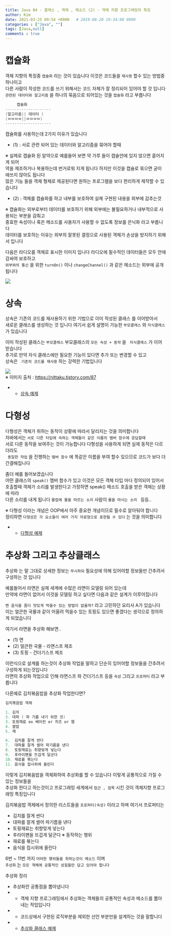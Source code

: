 ```yaml
---
title: Java 04 - 클래스 , 객체 , 메소드 (2) - 객체 지향 프로그래밍의 특징
author: Kim
date: 2021-03-25 09:54 +0900   # 2019-08-20 19:34:00 0900
categories : ["Java", ""]
tags: [Java,null]
comments : true
---
```


# 캡슐화

객체 지향의 특징중 ``` 캡슐화 ``` 라는 것이 있습니다 이것은 코드들을 ``` 재사용 ``` 할수 있는 방법중 하나이고<br>
다른 사람이 작성한 코드를 쓰기 위해서는 코드 자체가 잘 정리되어 있어야 할 것 입니다<br>
``` 관련된 데이터와 알고리즘 ``` 을 하나의 묶음으로 되어있는 것을 ``` 캡슐화 ``` 라고 부릅니다<br>

``` java
     캡슐화     
--------------------     
(알고리즘|| 데이터 )
(ㅁㅁㅁㅁ||ㅁㅁㅁㅁ)
--------------------

```

캡슐화를 사용하는데 2가지 이유가 있습니다<br>
* (1) : 서로 관련 되어 있는 데이터와 알고리즘을 묶어야 할때<br>

※ 실제로 캡슐화 된 알약으로 예를들어 보면 약 가루 들이 캡슐안에 있지 않으면 흩어지게 되어<br>
약을 제조하거나 복용하는데 번거로워 지게 됩니다 하지만 이것을 캡슐로 묶으면 굳이 애쓰지 않아도 됩니다<br>
많은 기능 들을 객체 형체로 제공된다면 원하는 프로그램을 보다 편리하게 제작할 수 있습니다<br>


* (2) : 객체를 캡슐화를 하고 내부를 보호하여 실제 구현된 내용을 외부에 감추는것<br>

※ 캡슐화는 외부로부터 데이터를 보호하기 위해 외부에는 불필요하거나 내부적으로 사용되는 부분을 감춰고<br>
중효한 속성이나 혹은 메소드를 사용자가 사용할 수 없도록 정보를 은닉화 라고 부릅니다<br>
데이터를 보호하는 이유는 외부의 잘못된 결정으로 사용된 객체가 손상을 방지하기 위해서 입니다<br>

다음은 라디오를 객체로 표시한 이미지 입니다 라디오에 필수적인 데이터들은 모두 안에 감싸여 보호하고<br>
```외부와의 통신``` 을 위한 ``` turnOn() ``` 이나 ``` changeChannel() ``` 과 같은 메소드는 외부에 공개됩니다<br>

<img src = "/post/images/cap.png">



# 상속

상속은 기존의 코드를 재사용하기 위한 기법으로  이미 작성된 클래스 를 이어받아서<br>
새로운 클래스를 생성하는 것 입니다 여기서 쉽게 설명이 가능한 ``` 부모클래스 ``` 와 ``` 자식클래스 ``` 가 있습니다<br>

이미 작성된 클래스는 ``` 부모클래스 ```  부모클래스의 ``` 모든 속성 + 동작 ``` 을 ``` 자식클래스``` 가 이어 받습니다<br>
추가로 만약 자식 클래스에만 필요한 기능이 있다면 추가 또는 변경할 수 있고<br>
상속은 ``` 기존의 코드를 재사용``` 하는 강력한 기법입니다<br>

<img src = "/post/images/extends.png"><br>
※ 이미지 출처 : <a href="https://nittaku.tistory.com/87">https://nittaku.tistory.com/87</a>

* - <a href="#">상속 예제</a> 



# 다형성

다형성은 객체가 취하는 동작이 상황에 따라서 달리지는 것을 의미합니다<br>
자바에서는 ``` 서로 다른 타입에 속하는 객체들이 같은 이름의 멤버 함수에 응답할때 ```<br>
서로 다른 동작을 보여주는 것이 가능합니다 다형성을 사용하게 되면 실제 동작은 다르더라도<br>
``` 동일한 작업``` 을 진행하는 ``` 멤버 함수 ``` 에 똑같은 이름을 부여 할수 있으므로 코드가 보다 더 간결해집니다<br>

좀더 예를 들어보겠습니다<br>
어떤 클래스의 ``` speak() ``` 멤버 함수가 있고 이것은 모든 객체 타입 마다 정의되어 있어서<br>
호출할때 객체가 소리를 발생한다고 가정하면 speak() 메소드 호출을 받은 객체는 상황에 따라<br>
다른 소리를 내게 됩니다 ```물컵에 물을 따르는 소리``` 사람이 ```물을 마시는 소리 ``` 등등..<br>

※ 다형성 이라는 개념은 OOP에서 아주 중요한 개념이므로 필수로 알아둬야 합니다<br>
정리하면 ```다형성은 각 요소들이 여러 가지 자료형으로 표현될 수 있다``` 는 것을 의미합니다<br>

* - <a href="#">다형성 예제</a> 


# 추상화 그리고 추상클래스

추상화 는 말 그대로 상세한 정보는 ``` 무시하되 ``` 필요성에 의해 있어야할 정보들만 간추려서 구성하는 것 입니다<br>

예를들어서 라면은 실제 세계에 수많은 라면이 모델링 되어 있는데<br>
만약에 라면이 없어서 이것을 모델링 하고 싶다면 다음과 같은 설계가 이루어집니다<br>

```면 음식을 좀더 맛있게 먹을수 있는 방법이 없을까?``` 라고 고민하던 요리사 A가 있습니다<br>
이는 얼큰한 국물과 같이 어울려 먹을수 있는 토핑도 있으면 좋겠다는 생각으로 정의하게 되었습니다<br>

여기서 라면을 추상화 해보면..<br>
* (1) 면<br>
* (2) 얼큰한 국물 -  라면스프  제조<br>
* (3) 토핑        - 건더기스프 제조<br>

이런식으로 설계를 하는것이 추상화 작업을 말하고 단순히 있어야할 정보들을 간추려서 구성하게 되는것입니다<br>
라면의 추상화 작업으로 인해 라면스프 와 건더기스프 등을 ```속성``` 그리고 ```프로퍼티``` 라고 부릅니다

다른예로 김치볶음밥을 추상화 작업한다면?<br>

```java
김치볶음밥 객체

1. 김치
3. 대파 ( 파 기름 내기 위한 것) 
3. 토핑재료 ex 베이컨 or 치즈 or 햄
4. 쌀밥
5. 깨

6.  김치를 잘게 썬다
7.  대파를 잘게 썰어 파기름을 낸다
8.  토핑재료는 취향맞게 넣는다
9.  후라이팬을 뜨겁게 달군다
10. 재료를 볶는다
11. 음식을 접시위에 올린다
```

이렇게 김치볶음밥을 객체화하여 추상화를 할 수 있습니다 이렇게 공통적으로 가질 수 있는 정보들을<br>
추상화 한다고 하는것이고 프로그래밍 세계에서 ```접근 , 접목``` 시킨 것이 객체지향 프로그래밍 특징입니다<br>

김치볶음밥 객체에서 정의한 리스트들을 ```프로퍼티(속성)``` 이라고 하며 여기서 프로퍼티는<br>

* 김치를 잘게 썬다
* 대파를 잘게 썰어 파기름을 낸다
* 토핑재료는 취향맞게 넣는다
* 후라이팬을 뜨겁게 달군다    ※ 동작하는 행위
* 재료를 볶는다
* 음식을 접시위에 올린다

6번 ~ 11번 까지 ```어떠한 행위들을 취하는것이 메소드``` 이며<br>
```추상화``` 는 ```모든 객체에 공통적인 성질들만 담고 있어야 합니다```<br>

추상화 정리<br>

* 추상화란 공통점을 뽑아냅니다
* - 객체 지향 프로그래밍에서 추상화는 객체들의 공통적인 속성과 메소드를 뽑아내는 작업입니다
* - 코드상에서 구현된 로직부분을 제외한 선언 부분만을 설계하는 것을 말합니다
* - <a href="#">추상화 클래스 예제</a> 